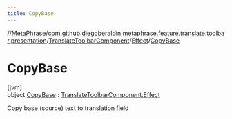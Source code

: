 ```yaml
---
title: CopyBase
---
```

//[MetaPhrase](../../../../../index.html)/[com.github.diegoberaldin.metaphrase.feature.translate.toolbar.presentation](../../../index.html)/[TranslateToolbarComponent](../../index.html)/[Effect](../index.html)/[CopyBase](index.html)



# CopyBase



[jvm]\
object [CopyBase](index.html) : [TranslateToolbarComponent.Effect](../index.html)

Copy base (source) text to translation field


